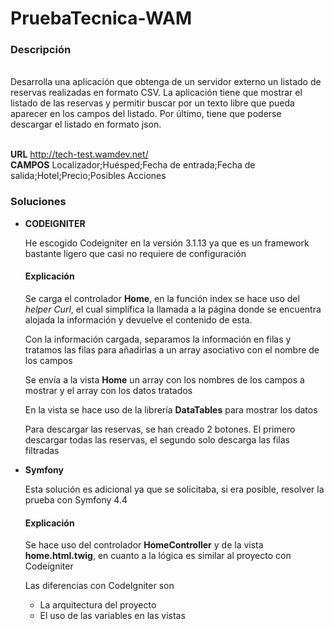 # PruebaTecnica-WAM
<h3>Descripción</h3><br>
Desarrolla una aplicación que obtenga de un servidor externo un listado de reservas realizadas en
formato CSV. La aplicación tiene que mostrar el listado de las reservas y permitir buscar por un texto libre que
pueda aparecer en los campos del listado.
Por último, tiene que poderse descargar el listado en formato json.<br><br>

<b>URL</b> http://tech-test.wamdev.net/<br>
<b>CAMPOS</b> Localizador;Huésped;Fecha de entrada;Fecha de salida;Hotel;Precio;Posibles Acciones

<h3>Soluciones</h3>

<ul>
  <li><b>CODEIGNITER</b></li>  
  <p>He escogido Codeigniter en la versión 3.1.13 ya que es un framework bastante ligero que casi no requiere de configuración</p>
  <h4>Explicación</h4>
  <p>Se carga el controlador <b>Home</b>, en la función index se hace uso del <i>helper Curl</i>, el cual simplifica la llamada a la página donde se encuentra alojada la información y devuelve el contenido de esta.</p>
  <p>Con la información cargada, separamos la información en filas y tratamos las filas para añadirlas a un array asociativo con el nombre de los campos</p>
  <p>Se envía a la vista <b>Home</b> un array con los nombres de los campos a mostrar y el array con los datos tratados</p>
  <p>En la vista se hace uso de la librería <b>DataTables</b> para mostrar los datos</p>
  <p>Para descargar las reservas, se han creado 2 botones. El primero descargar todas las reservas, el segundo solo descarga las filas filtradas</p>
  
  <li><b>Symfony</b></li>
  <p>Esta solución es adicional ya que se solicitaba, si era posible, resolver la prueba con Symfony 4.4</p>
  <h4>Explicación</h4>
  <p>Se hace uso del controlador <b>HomeController</b> y de la vista <b>home.html.twig</b>, en cuanto a la lógica es similar al proyecto con Codeigniter</p>
  <p>Las diferencias con CodeIgniter son</p>
  <ul>
    <li>La arquitectura del proyecto</li>
    <li>El uso de las variables en las vistas</li>
  </ul>  
</ul>
